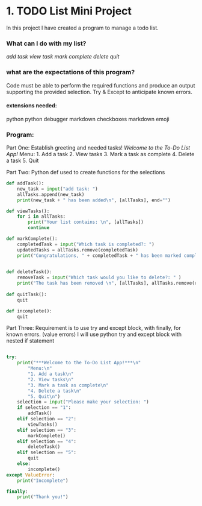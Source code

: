 
# 1. TODO List Mini Project

In this project I have created a program to manage a todo list. 

### What can I do with my list?

*add task*
*view task*
*mark complete*
*delete*
*quit*

### what are the expectations of this program?

Code must be able to perform the required functions and produce an output supporting the provided selection. 
Try & Except to anticipate known errors.

#### extensions needed:
python
python debugger
markdown checkboxes
markdown emoji


### Program:
Part One: Establish greeting and needed tasks! 
*Welcome to the To-Do List App!*
        Menu:
        1. Add a task
        2. View tasks
        3. Mark a task as complete
        4. Delete a task
        5. Quit


Part Two: Python def used to create functions for the selections 
```python def used for selections 
def addTask():
    new_task = input("add task: ")
    allTasks.append(new_task)
    print(new_task + " has been added\n", [allTasks], end="")

def viewTasks():
    for i in allTasks:
        print("Your list contains: \n", [allTasks])
        continue

def markComplete():
    completedTask = input("Which task is completed?: ")
    updatedTasks = allTasks.remove(completedTask)
    print("Congratulations, " + completedTask + " has been marked completed! \n Your remaining tasks are ",  updatedTasks)
    

def deleteTask():
    removeTask = input("Which task would you like to delete?: " )
    print("The task has been removed \n", [allTasks], allTasks.remove(removeTask))
    
def quitTask():
    quit

def incomplete():
    quit
```
Part Three: Requirement is to use try and except block, with finally, for known errors. (value errors) I will use python try and except block with nested if statement
```python try and except block with nested if statement

try:
    print("***Welcome to the To-Do List App!***\n"
        "Menu:\n"
        "1. Add a task\n"
        "2. View tasks\n"
        "3. Mark a task as complete\n"
        "4. Delete a task\n"
        "5. Quit\n")
    selection = input("Please make your selection: ")
    if selection == "1":
        addTask()
    elif selection == "2":
        viewTasks()
    elif selection == "3":
        markComplete()
    elif selection == "4":
        deleteTask()
    elif selection == "5":
        quit
    else:
        incomplete()
except ValueError:
    print("Incomplete") 

finally:
    print("Thank you!")

```
